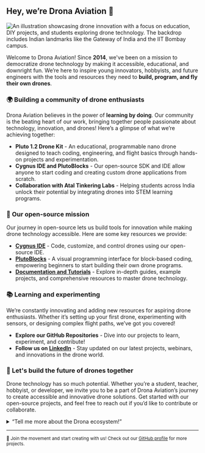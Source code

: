 ## Hey, we’re Drona Aviation 👋

![An illustration showcasing drone innovation with a focus on education, DIY projects, and students exploring drone technology. The backdrop includes Indian landmarks like the Gateway of India and the IIT Bombay campus.](https://github.com/user-attachments/assets/ecd93625-2286-48fb-9819-ecd3aa0327c3)

Welcome to Drona Aviation! Since **2014**, we've been on a mission to democratize drone technology by making it accessible, educational, and downright fun. We’re here to inspire young innovators, hobbyists, and future engineers with the tools and resources they need to **build, program, and fly their own drones**. 

### 🌍 Building a community of drone enthusiasts

Drona Aviation believes in the power of **learning by doing**. Our community is the beating heart of our work, bringing together people passionate about technology, innovation, and drones! Here’s a glimpse of what we’re achieving together:

- **Pluto 1.2 Drone Kit** - An educational, programmable nano drone designed to teach coding, engineering, and flight basics through hands-on projects and experimentation.
- **Cygnus IDE and PlutoBlocks** - Our open-source SDK and IDE allow anyone to start coding and creating custom drone applications from scratch.
- **Collaboration with Atal Tinkering Labs** - Helping students across India unlock their potential by integrating drones into STEM learning programs.

### 🚀 Our open-source mission

Our journey in open-source lets us build tools for innovation while making drone technology accessible. Here are some key resources we provide:

- **[Cygnus IDE](https://github.com/dronaaviation/cygnus-ide)** - Code, customize, and control drones using our open-source IDE.
- **[PlutoBlocks](https://github.com/dronaaviation/plutoblocks)** - A visual programming interface for block-based coding, empowering beginners to start building their own drone programs.
- **[Documentation and Tutorials](https://docs.dronaaviation.com)** - Explore in-depth guides, example projects, and comprehensive resources to master drone technology.

### 📚 Learning and experimenting

We’re constantly innovating and adding new resources for aspiring drone enthusiasts. Whether it’s setting up your first drone, experimenting with sensors, or designing complex flight paths, we’ve got you covered!

- **Explore our GitHub Repositories** - Dive into our projects to learn, experiment, and contribute!
- **Follow us on [LinkedIn](https://www.linkedin.com/company/drona-aviation/)** - Stay updated on our latest projects, webinars, and innovations in the drone world.
  
### 🤖 Let's build the future of drones together

Drone technology has so much potential. Whether you’re a student, teacher, hobbyist, or developer, we invite you to be a part of Drona Aviation’s journey to create accessible and innovative drone solutions. Get started with our open-source projects, and feel free to reach out if you’d like to contribute or collaborate.

<details> 
	<summary>“Tell me more about the Drona ecosystem!”</summary>
	<br>
	<ul>
		<li>Drona Aviation’s products are built using a blend of **hardware and software innovation** that’s fully customizable and open-source.</li>
		<li>We support educational institutions and hobbyists in building drone experiments from scratch using our comprehensive tools and kits.</li>
		<li>Our community forum is a thriving hub for exchanging ideas, showcasing projects, and receiving support from Drona experts and other users.</li>
	</ul>
</details>

---

<sub>🚀 Join the movement and start creating with us! Check out our [GitHub profile](https://github.com/dronaaviation) for more projects.</sub>
